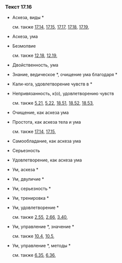### Текст 17.16
	
- Аскеза, виды \*

	см. также  [17.14](../17/1714.md),  [17.15](../17/1715.md),  [17.17](../17/1717.md),  [17.18](../17/1718.md),  [17.19](../17/1719.md), 
	
- Аскеза, ума

	
- Безмолвие

	см. также  [12.18](../12/1218.md),  [12.19](../12/1219.md), 
	
- Двойственность, ума

	
- Знание, ведическое \*, очищение ума благодаря \*

	
- Кали-юга, удовлетворение чувств в \*

	
- Непривязанность, к(о), удовлетворению чувств

	см. также  [5.21](../05/0521.md),  [5.22](../05/0522.md),  [18.51](../18/1851.md),  [18.52](../18/1852.md),  [18.53](../18/1853.md), 
	
- Очищение, как аскеза ума

	
- Простота, как аскеза тела и ума

	см. также  [17.14](../17/1714.md),  [17.15](../17/1715.md), 
	
- Самообладание, как аскеза ума

	
- Серьезность

	
- Удовлетворение, как аскеза ума

	
- Ум, аскеза \*

	
- Ум, двуличие \*

	
- Ум, серьезность \*

	
- Ум, тренировка \*

	
- Ум, удовлетворение \*

	см. также  [2.55](../02/0255.md),  [2.66](../02/0266.md),  [3.40](../03/0340.md), 
	
- Ум, управление \*, значение \*

	см. также  [10.4](../10/1004.md),  [10.5](../10/1005.md), 
	
- Ум, управление \*, методы \*

	см. также  [6.35](../06/0635.md),  [6.36](../06/0636.md), 

